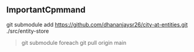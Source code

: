 ## ImportantCpmmand
git submodule add https://github.com/dhananjaysr26/city-at-entities.git ./src/entity-store

>git submodule foreach git pull origin main